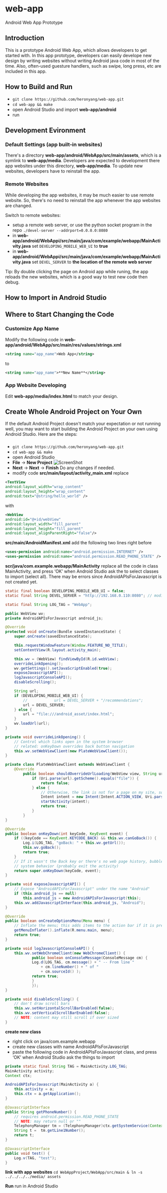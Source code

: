web-app
=======
Android Web App Prototype

## Introduction
This is a prototype Android Web App, which allows developers to get started with.
In this app prototype, developers can easily develope new design by writing websites without writing Android java code in most of the time. Also, often-used guesture handlers, such as swipe, long press, etc are included in this app.

## How to Build and Run

* `git clone https://github.com/heronyang/web-app.git`
* `cd web-app && make`
* open Android Studio and import **web-app/android**
* run

## Development Evironment
### Default Settings (app built-in websites)
There's a directory **web-app/android/WebApp/src/main/assets**, which is a symlink to **web-app/media**.
Developers are expected to development there app websites under this directory, **web-app/media**.
To update new websites, developers have to reinstall the app.

### Remote Websites
While developing the app websites, it may be much easier to use remote website. So, there's no need to reinstall the app whenever the app websites are changed.

Switch to remote websites:
* setup a remote web server, or use the python socket program in the repo `./devel-server --addrport=0.0.0.0:8080`
* in **web-app/android/WebAppi/src/main/java/com/example/webapp/MainActivity.java** set `DEVELOPING_MOBILE_WEB_UI` to **true**
* in **web-app/android/WebAppi/src/main/java/com/example/webapp/MainActivity.java** set `DEVEL_SERVER` to **the location of the remote web server**

Tip: By double clicking the page on Android app while runing, the app reloads the new websites, which is a good way to test new code then debug.

## How to Import in Android Studio

## Where to Start Changing the Code
### Customize App Name
Modify the following code in **web-app/android/WebApp/src/main/res/values/strings.xml**
```xml
<string name="app_name">Web App</string>
```
to
```xml
<string name="app_name">**New Name**</string>
```

### App Website Developing
Edit **web-app/media/index.html** to match your design.

## Create Whole Android Project on Your Own
If the default Android Project doesn't match your expectation or not running well, you may want to start building the Android Project on your own using Android Studio. Here are the steps:

###
* `git clone https://github.com/heronyang/web-app.git`
* `cd web-app && make`
* open Android Studio
* **File** -> **New Project**
![ScreenShot](https://lh5.googleusercontent.com/-R6c_gzAVNDY/UjSrQF6sleI/AAAAAAAAJbY/YC4PJxX7yHU/w847-h716-no/Screen+Shot+2013-09-14+at+10.02.00+PM.png)
* **Next** -> **Next** -> **Finish** Do any changes if needed.
* modify code
**src/main/layout/activity_main.xml**
replace
```xml
<TextView
android:layout_width="wrap_content"
android:layout_height="wrap_content"
android:text="@string/hello_world" />
```
with
```xml
<WebView
android:id="@+id/webView"
android:layout_width="fill_parent"
android:layout_height="fill_parent"
android:layout_alignParentRight="false"/>
```
**src/main/AndroidManifest.xml**
add the following two lines right before </manifest>
```xml
<uses-permission android:name="android.permission.INTERNET" />
<uses-permission android:name="android.permission.READ_PHONE_STATE" />
```
**scr/java/com.example.webapp/MainActivity**
replace all the code in class MainActivity, and press ‘OK’ when Android Studio ask the to select classes to import (select all). There may be errors since AndroidAPIsForJavascript is not created yet.
```java
static final boolean DEVELOPING_MOBILE_WEB_UI = false;
static final String DEVEL_SERVER = "http://192.168.0.110:8080"; // modify it!

static final String LOG_TAG = "WebApp";

public WebView wv;
private AndroidAPIsForJavascript android_js;

@Override
protected void onCreate(Bundle savedInstanceState) {
    super.onCreate(savedInstanceState);

    this.requestWindowFeature(Window.FEATURE_NO_TITLE);
    setContentView(R.layout.activity_main);

    this.wv = (WebView) findViewById(R.id.webView);
    overrideLinkOpening();
    wv.getSettings().setJavaScriptEnabled(true);
    exposeJavascriptAPI();
    logJavascriptConsoleAPI();
    disableScrolling();

    String url;
    if (DEVELOPING_MOBILE_WEB_UI) {
        //            url = DEVEL_SERVER + "/recommendations";
        url = DEVEL_SERVER;
    } else {
        url = "file:///android_asset/index.html";
    }
    wv.loadUrl(url);
}

private void overrideLinkOpening() {
    // Control which links open in the system browser
    // related: onKeyDown overrides back button navigation
    this.wv.setWebViewClient(new PlateWebViewClient());
}

private class PlateWebViewClient extends WebViewClient {
    @Override
        public boolean shouldOverrideUrlLoading(WebView view, String url) {
            if (Uri.parse(url).getScheme().equals("file")) {
                return false;
            } else {
                // Otherwise, the link is not for a page on my site, so launch another Activity that handles URLs
                Intent intent = new Intent(Intent.ACTION_VIEW, Uri.parse(url));
                startActivity(intent);
                return true;
            }
        }
}

@Override
public boolean onKeyDown(int keyCode, KeyEvent event) {
    if ((keyCode == KeyEvent.KEYCODE_BACK) && this.wv.canGoBack()) {
        Log.i(LOG_TAG, "goBack: " + this.wv.getUrl());
        this.wv.goBack();
        return true;
    }
    // If it wasn't the Back key or there's no web page history, bubble up to the default
    // system behavior (probably exit the activity)
    return super.onKeyDown(keyCode, event);
}

private void exposeJavascriptAPI() {
    // Expose "AndroidAPIsForJavascript" under the name "Android"
    if (this.android_js == null)
        this.android_js = new AndroidAPIsForJavascript(this);
    this.wv.addJavascriptInterface(this.android_js, "Android");
}

@Override
public boolean onCreateOptionsMenu(Menu menu) {
    // Inflate the menu; this adds items to the action bar if it is present.
    getMenuInflater().inflate(R.menu.main, menu);
    return true;
}

private void logJavascriptConsoleAPI() {
    this.wv.setWebChromeClient(new WebChromeClient() {
            public boolean onConsoleMessage(ConsoleMessage cm) {
            Log.d(LOG_TAG, cm.message() + " -- From line "
                + cm.lineNumber() + " of "
                + cm.sourceId() );
            return true;
            }
            });
}

private void disableScrolling() {
    // don't draw scroll bars
    this.wv.setHorizontalScrollBarEnabled(false);
    this.wv.setVerticalScrollBarEnabled(false);
    // NOTE: content may still scroll if over sized
}
```
**create new class**
* right click on java/com.example.webapp
* create new classes with name AndroidAPIsForJavascript
* paste the following code in AndroidAPIsForJavascript class, and press ‘OK’ when Android Studio ask the things to import
```java
private static final String TAG = MainActivity.LOG_TAG;
MainActivity activity;
Context ctx;

AndroidAPIsForJavascript(MainActivity a) {
    this.activity = a;
    this.ctx = a.getApplication();
}

@JavascriptInterface
public String getPhoneNumber() {
    // requires android.permission.READ_PHONE_STATE
    // NOTE: may return null or ""
    TelephonyManager tm = (TelephonyManager)ctx.getSystemService(Context.TELEPHONY_SERVICE);
    String t =  tm.getLine1Number();
    return t;
}

@JavascriptInterface
public void test() {
    Log.v(TAG, "test");
}
```
**link with app websites**
`cd WebAppProject/WebApp/src/main & ln -s ../../../../media/ assets`

**Run**
run in Android Studio
